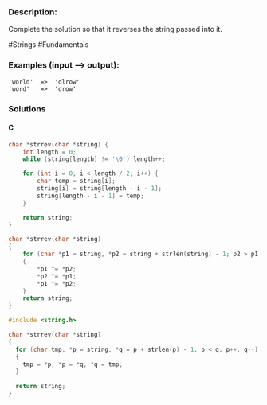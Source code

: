 ### Description:

Complete the solution so that it reverses the string passed into it.

\#Strings \#Fundamentals

### Examples (input --> output):

```
'world'  =>  'dlrow'
'word'   =>  'drow'
```

### Solutions

#### C 

```C
char *strrev(char *string) {
    int length = 0;
    while (string[length] != '\0') length++;

    for (int i = 0; i < length / 2; i++) {
        char temp = string[i];
        string[i] = string[length - i - 1];
        string[length - i - 1] = temp;
    }

    return string;
}

```

```C
char *strrev(char *string)
{
	for (char *p1 = string, *p2 = string + strlen(string) - 1; p2 > p1; ++p1, --p2)
	{
		*p1 ^= *p2;
		*p2 ^= *p1;
		*p1 ^= *p2;
	}
	return string;
}
```

```C
#include <string.h>

char *strrev(char *string)
{
  for (char tmp, *p = string, *q = p + strlen(p) - 1; p < q; p++, q--)
  {
    tmp = *p, *p = *q, *q = tmp;
  }
  
  return string;
}
```
